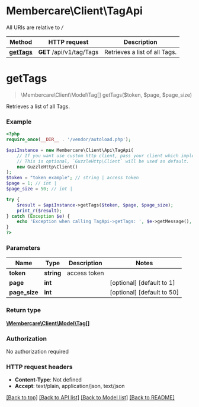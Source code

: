 # Membercare\Client\TagApi

All URIs are relative to */*

Method | HTTP request | Description
------------- | ------------- | -------------
[**getTags**](TagApi.md#gettags) | **GET** /api/v1/tag/Tags | Retrieves a list of all Tags.

# **getTags**
> \Membercare\Client\Model\Tag[] getTags($token, $page, $page_size)

Retrieves a list of all Tags.

### Example
```php
<?php
require_once(__DIR__ . '/vendor/autoload.php');

$apiInstance = new Membercare\Client\Api\TagApi(
    // If you want use custom http client, pass your client which implements `GuzzleHttp\ClientInterface`.
    // This is optional, `GuzzleHttp\Client` will be used as default.
    new GuzzleHttp\Client()
);
$token = "token_example"; // string | access token
$page = 1; // int | 
$page_size = 50; // int | 

try {
    $result = $apiInstance->getTags($token, $page, $page_size);
    print_r($result);
} catch (Exception $e) {
    echo 'Exception when calling TagApi->getTags: ', $e->getMessage(), PHP_EOL;
}
?>
```

### Parameters

Name | Type | Description  | Notes
------------- | ------------- | ------------- | -------------
 **token** | **string**| access token |
 **page** | **int**|  | [optional] [default to 1]
 **page_size** | **int**|  | [optional] [default to 50]

### Return type

[**\Membercare\Client\Model\Tag[]**](../Model/Tag.md)

### Authorization

No authorization required

### HTTP request headers

 - **Content-Type**: Not defined
 - **Accept**: text/plain, application/json, text/json

[[Back to top]](#) [[Back to API list]](../../README.md#documentation-for-api-endpoints) [[Back to Model list]](../../README.md#documentation-for-models) [[Back to README]](../../README.md)


